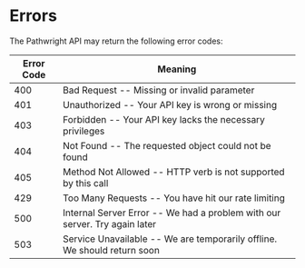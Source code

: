 # Errors

The Pathwright API may return the following error codes:


Error Code | Meaning
---------- | -------
400 | Bad Request -- Missing or invalid parameter
401 | Unauthorized -- Your API key is wrong or missing
403 | Forbidden -- Your API key lacks the necessary privileges
404 | Not Found -- The requested object could not be found
405 | Method Not Allowed -- HTTP verb is not supported by this call
429 | Too Many Requests -- You have hit our rate limiting
500 | Internal Server Error -- We had a problem with our server. Try again later
503 | Service Unavailable -- We are temporarily offline. We should return soon